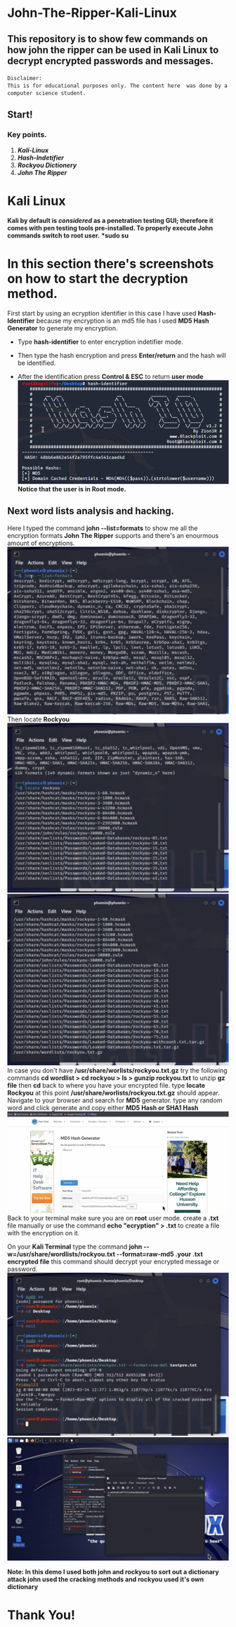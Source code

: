 # John-The-Ripper-Kali-Linux
## This repository is to show few commands on how john the ripper can be used in Kali Linux to decrypt encrypted passwords and messages.
`Disclaimer:`   
 `This is for educational purposes only. The content here  was done by a computer science student.`  

## Start!
### Key points.
1. **_Kali-Linux_** 
2. **_Hash-Indetifier_**
3. **_Rockyou Dictionery_** 
4. **_John The Ripper_**

# Kali Linux
**Kali by default is _considered_ as a penetration testing GUI; therefore it comes with pen testing tools pre-installed. To properly execute John commands switch to root user.** 
__*sudo su__
# In this section there's screenshots on how to start the decryption method.
First start by using an ecryption identifier in this case I have used __Hash-Identifier__ because my encryption is an md5 file has I used  __MD5 Hash Generator__ to generate my encryption. 
- Type __hash-identifier__ to enter encryption indetifier mode.
+ Then type the hash encryption and press __Enter/return__ and the hash will be identified.
* After the identification press __Control & ESC__  to return  __user mode__
![alt image1](images/md5-hash.png)
__Notice that the user is in Root mode.__ 

## Next word lists analysis and hacking.
Here I typed the command __john --list=formats__ to show me all the encryption formats __John The Ripper__ supports and there's an enourmous amount of encryptions.
![alt image2](images/johnlist.png)
Then locate __Rockyou__ 
![alt images3](images/locate.png)
![alt images4](images/locate2.png)
In case you don't have __/usr/share/worlists/rockyou.txt.gz__ try the following commands __cd wordlist > cd rockyou > ls > gunzip rockyou.txt__  to unzip __gz file__ then __cd__ back to where you have your encrypted file.
type __locate Rockyou__ at this point __/usr/share/worlists/rockyou.txt.gz__ should appear.
Navigate to your browser and search for __MD5__ generator.
type any random word and click generate and copy either __MD5 Hash or SHA1 Hash__
![alt images5](images/md5.png)
Back to your terminal make sure you are on __root__ user mode.
create a __.txt__ file manually or use the command __echo "ecryption" > .txt__ to create a file with the encryption on it.

On your __Kali Terminal__ type the command __john --w=/usr/share/wordlists/rockyou.txt --format=raw-md5 .your .txt encrypted file__ this command should decrypt your encrypted message or password.
 ![alt images6](Images/Friday123.png) 
 ![Alt images7](Images/encryption.png)

  __Note: In this demo I used both john and rockyou to sort out a dictionary attack john used the cracking methods and rockyou used it's own dictionary__   

  # Thank You!
 
